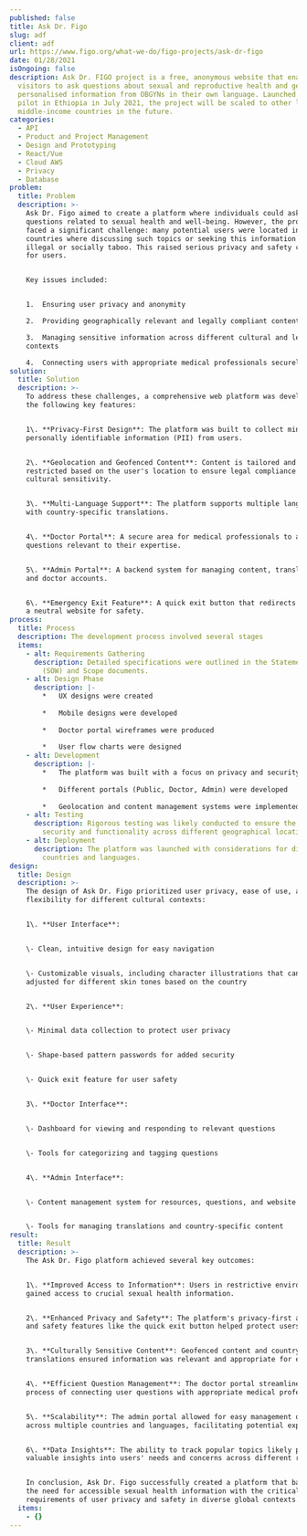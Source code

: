 ```yaml
---
published: false
title: Ask Dr. Figo
slug: adf
client: adf
url: https://www.figo.org/what-we-do/figo-projects/ask-dr-figo
date: 01/28/2021
isOngoing: false
description: Ask Dr. FIGO project is a free, anonymous website that enables
  visitors to ask questions about sexual and reproductive health and get
  personalised information from OBGYNs in their own language. Launched as a
  pilot in Ethiopia in July 2021, the project will be scaled to other lower- and
  middle-income countries in the future.
categories:
  - API
  - Product and Project Management
  - Design and Prototyping
  - React/Vue
  - Cloud AWS
  - Privacy
  - Database
problem:
  title: Problem
  description: >-
    Ask Dr. Figo aimed to create a platform where individuals could ask
    questions related to sexual health and well-being. However, the project
    faced a significant challenge: many potential users were located in
    countries where discussing such topics or seeking this information could be
    illegal or socially taboo. This raised serious privacy and safety concerns
    for users.


    Key issues included:


    1.  Ensuring user privacy and anonymity

    2.  Providing geographically relevant and legally compliant content

    3.  Managing sensitive information across different cultural and legal
    contexts

    4.  Connecting users with appropriate medical professionals securely
solution:
  title: Solution
  description: >-
    To address these challenges, a comprehensive web platform was developed with
    the following key features:


    1\. **Privacy-First Design**: The platform was built to collect minimal
    personally identifiable information (PII) from users.


    2\. **Geolocation and Geofenced Content**: Content is tailored and
    restricted based on the user's location to ensure legal compliance and
    cultural sensitivity.


    3\. **Multi-Language Support**: The platform supports multiple languages
    with country-specific translations.


    4\. **Doctor Portal**: A secure area for medical professionals to answer
    questions relevant to their expertise.


    5\. **Admin Portal**: A backend system for managing content, translations,
    and doctor accounts.


    6\. **Emergency Exit Feature**: A quick exit button that redirects users to
    a neutral website for safety.
process:
  title: Process
  description: The development process involved several stages
  items:
    - alt: Requirements Gathering
      description: Detailed specifications were outlined in the Statement of Work
        (SOW) and Scope documents.
    - alt: Design Phase
      description: |-
        *   UX designs were created
            
        *   Mobile designs were developed
            
        *   Doctor portal wireframes were produced
            
        *   User flow charts were designed
    - alt: Development
      description: |-
        *   The platform was built with a focus on privacy and security
            
        *   Different portals (Public, Doctor, Admin) were developed
            
        *   Geolocation and content management systems were implemented
    - alt: Testing
      description: Rigorous testing was likely conducted to ensure the platform's
        security and functionality across different geographical locations.
    - alt: Deployment
      description: The platform was launched with considerations for different
        countries and languages.
design:
  title: Design
  description: >-
    The design of Ask Dr. Figo prioritized user privacy, ease of use, and
    flexibility for different cultural contexts:


    1\. **User Interface**:


    \- Clean, intuitive design for easy navigation


    \- Customizable visuals, including character illustrations that can be
    adjusted for different skin tones based on the country


    2\. **User Experience**:


    \- Minimal data collection to protect user privacy


    \- Shape-based pattern passwords for added security


    \- Quick exit feature for user safety


    3\. **Doctor Interface**:


    \- Dashboard for viewing and responding to relevant questions


    \- Tools for categorizing and tagging questions


    4\. **Admin Interface**:


    \- Content management system for resources, questions, and website text


    \- Tools for managing translations and country-specific content
result:
  title: Result
  description: >-
    The Ask Dr. Figo platform achieved several key outcomes:


    1\. **Improved Access to Information**: Users in restrictive environments
    gained access to crucial sexual health information.


    2\. **Enhanced Privacy and Safety**: The platform's privacy-first approach
    and safety features like the quick exit button helped protect users.


    3\. **Culturally Sensitive Content**: Geofenced content and country-specific
    translations ensured information was relevant and appropriate for each user.


    4\. **Efficient Question Management**: The doctor portal streamlined the
    process of connecting user questions with appropriate medical professionals.


    5\. **Scalability**: The admin portal allowed for easy management of content
    across multiple countries and languages, facilitating potential expansion.


    6\. **Data Insights**: The ability to track popular topics likely provided
    valuable insights into users' needs and concerns across different regions.


    In conclusion, Ask Dr. Figo successfully created a platform that balances
    the need for accessible sexual health information with the critical
    requirements of user privacy and safety in diverse global contexts.
  items:
    - {}
---
```

